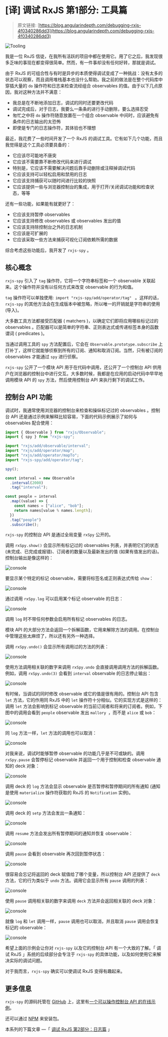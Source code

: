 # [译] 调试 RxJS 第1部分: 工具篇

> 原文链接: [https://blog.angularindepth.com/debugging-rxjs-4f0340286dd3](https://blog.angularindepth.com/debugging-rxjs-4f0340286dd3)

![Tooling](../assets/Debugging-RxJS-Part1-Tooling/header.png)

我是一位 RxJS 信徒，在我所有活跃的项目中都在使用它。用了它之后，我发现很多乏味的事现在都变得很简单。然而，有一件事却没有任何好转，那就是调试。

由于 RxJS 的可组合性与有时是异步的本质使得调试变成了一种挑战：没有太多的状态可以观察，而且调用堆栈基本也没什么帮助。我之前的做法是在整个代码库中穿插大量的 `do` 操作符和日志来检查流经组合 observables 的值。由于以下几点原因，我对这种方法并不满意：

  * 我总是在不断地添加日志，调试的同时还要更改代码
  * 调试完成后，对于日志，我要么一条条的进行手动删除，要么选择忍受
  * 匆忙之中将 `do` 操作符随意放置在一个组合 observable 中间时，应该避免有条件的日志输出的太恐怖
  * 即使是专门的日志操作符，其体验也不理想

最近，我花费了一些时间开发了一个 RxJS 的调试工具。它有如下几个功能，而且我觉得是这个工具必须要具备的：

  * 它应该尽可能地不唐突
  * 它应该不需要靠不断修改代码来进行调试
  * 特别是，它应该不需要解决问题后靠手动删除或注释掉调试代码
  * 它应该支持可以轻松启用和禁用的日志
  * 它应该支持捕获可以随时间进行比较的快照
  * 它应该提供一些与浏览器控制台的集成，用于打开/关闭调试功能和检查状态，等等

还有一些功能，如果能有就更好了：

  * 它应该支持暂停 observables
  * 它应该支持修改 observables 或 observables 发出的值
  * 它应该支持除控制台之外的日志机制
  * 它应该是可扩展的
  * 它应该采取一些方法来捕获可视化订阅依赖所需的数据

综合考虑这些功能后，我开发了 `rxjs-spy` 。

## 核心概念

`rxjs-spy` 引入了 `tag` 操作符，它将一个字符串标签和一个 observable 关联起来。这个操作符并没有以任何方式来改变 observable 的行为和值。

`tag` 操作符可以单独使用:  `import "rxjs-spy/add/operator/tag" ` 。这样的话，`rxjs-spy` 的其他方法会在生成版本中被忽略，所以唯一的开销就是字符串的使用 (导入)。

大多数工具方法都接受匹配器 ( matchers )，以确定它们即将应用哪些标记过的 observables 。匹配器可以是简单的字符串、正则表达式或传递标签本身的函数谓词 ( predicates )。

当通过调用工具的 `spy` 方法配置后，它会在 `Observable.prototype.subscribe` 上打补丁，这样它就能够侦察到所有的订阅、通知和取消订阅。当然，只有被订阅的 observables 才能通过 `spy` 进行侦察。

`rxjs-spy` 公开了一个模块 API 用于在代码中调用，还公开了一个控制台 API 供用户在浏览器的控制台中进行交互。大多数时候，我都是在应用的启动代码中早早地调用模块 API 的 `spy` 方法，然后使用控制台 API 来执行剩下的调试工作。

## 控制台 API 功能

调试时，我通常使用浏览器的控制台来检查和操纵标记过的 observables 。控制台 API 还是通过示例来解释比较容易，下面的代码示例展示了如何与 observables 配合使用：

```typescript
import { Observable } from "rxjs/Observable";
import { spy } from "rxjs-spy";

import "rxjs/add/observable/interval";
import "rxjs/add/operator/map";
import "rxjs/add/operator/mapTo";
import "rxjs-spy/add/operator/tag";

spy();

const interval = new Observable
  .interval(2000)
  .tag("interval");

const people = interval
  .map((value) => {
    const names = ["alice", "bob"];
    return names[value % names.length];
  })
  .tag("people")
  .subscribe();
```

`rxjs-spy` 的控制台 API 是通过全局变量 `rxSpy` 公开的。

调用 `rxSpy.show()` 会显示所有标记过的 observables 列表，并表明它们的状态 (未完成、已完成或报错)、订阅者的数量以及最新发出的值 (如果有值发出的话)。控制台输出是像这样的：

![console](../assets/Debugging-RxJS-Part1-Tooling/console_1.png)

要显示某个特定的标记 observable，需要将标签名或正则表达式传给 `show`：

![console](../assets/Debugging-RxJS-Part1-Tooling/console_2.png)

通过调用 `rxSpy.log` 可以启用某个标记 observable 的日志：

![console](../assets/Debugging-RxJS-Part1-Tooling/console_3.png)

调用 `log` 时不带任何参数会启用所有标记 observables 的日志。

模块 API 的大部分方法会返回一个拆解函数，它用来解除方法的调用。在控制台中管理这些太麻烦了，所以还有另外一种选择。

调用 `rxSpy.undo()` 会显示所有调用过的方法的列表：

![console](../assets/Debugging-RxJS-Part1-Tooling/console_4.png)

 使用方法调用相关联的数字来调用 `rxSpy.undo` 会直接调用调用方法的拆解函数。例如，调用 `rxSpy.undo(3)` 会看到 `interval` observable 的日志停止输出：

![console](../assets/Debugging-RxJS-Part1-Tooling/console_5.png)

有时候，当调试的同时修改 observable 或它的值是很有用的。控制台 API 包含 `let` 方法，它的作用同 RxJS 中的 `let` 操作符十分相似。它的实现方式是这样的：调用 `let` 方法会影响到标记 observable 的当前订阅者和将来的订阅者。例如，下图中的调用会看到 `people` observable 发出 `mallory `，而不是 `alice` 或 `bob`：

![console](../assets/Debugging-RxJS-Part1-Tooling/console_6.png)

同 `log` 方法一样，`let` 方法的调用也可以取消：

![console](../assets/Debugging-RxJS-Part1-Tooling/console_7.png)

对我来说，调试时能够暂停 observable 的功能几乎是不可或缺的。调用 `rxSpy.pause` 会暂停标记 observable 并返回一个用于控制和检查 observable 通知的 deck 对象：

![console](../assets/Debugging-RxJS-Part1-Tooling/console_8.png)

调用 deck 的 `log` 方法会显示 observable 是否暂停和暂停期间的所有通知 (通知是使用 `materialize` 操作符获取的 RxJS 的 `Notification` 实例)。

![console](../assets/Debugging-RxJS-Part1-Tooling/console_9.png)

调用 deck 的 `setp` 方法会发出一条通知：

![console](../assets/Debugging-RxJS-Part1-Tooling/console_10.png)

调用 `resume` 方法会发出所有暂停期间的通知并恢复 observable：

![console](../assets/Debugging-RxJS-Part1-Tooling/console_11.png)

调用 `pause` 会看到 observable 再次回到暂停状态：

![console](../assets/Debugging-RxJS-Part1-Tooling/console_12.png)

很容易会忘记将返回的 deck 赋值给了哪个变量，所以控制台 API 还提供了 `deck` 方法，它的行为类似于 `undo` 方法。调用它会显示所有 `pause` 调用的列表：

![console](../assets/Debugging-RxJS-Part1-Tooling/console_13.png)

使用 `pause` 调用相关联的数字来调用 `deck` 方法并会返回相关联的 deck 对象：

![console](../assets/Debugging-RxJS-Part1-Tooling/console_14.png)

就像 `log` 和 `let` 调用一样，`pause` 调用也可以取消，并且取消 `pause` 调用会恢复标记的 observable：

![console](../assets/Debugging-RxJS-Part1-Tooling/console_15.png)

希望上面的示例会让你对 `rxjs-spy` 以及它的控制台 API 有一个大致的了解。「 调试 RxJS 」系统的后续部分会专注于 `rxjs-spy` 的具体功能，以及如何使用它来解决实际的调试问题。

对于我而言，`rxjs-spy` 确实可以使调试 RxJS 变得有趣起来。

## 更多信息

`rxjs-spy` 的源码托管在 [GitHub](https://github.com/cartant/rxjs-spy) 上，这里有[一个可以操作控制台 API 的在线示例](https://cartant.github.io/rxjs-spy/)。

还可以通过 [NPM](https://www.npmjs.com/package/rxjs-spy) 来安装包。

本系列的下篇文章 —「 [调试 RxJS 第2部分：日志篇](./Debugging-RxJS-Part2-Logging.md) 」
